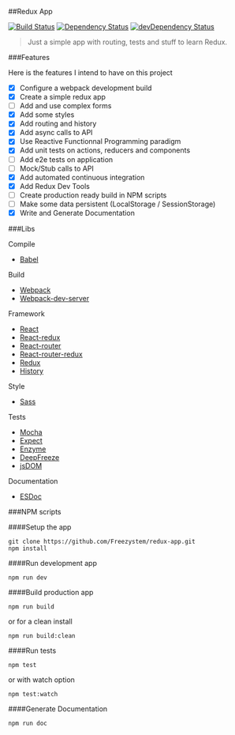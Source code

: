 ##Redux App

[![Build Status](https://semaphoreci.com/api/v1/freezystem/redux-app/branches/master/shields_badge.svg)](https://semaphoreci.com/freezystem/redux-app)
[![Dependency Status](https://david-dm.org/freezystem/redux-app.svg)](https://david-dm.org/freezystem/redux-app)
[![devDependency Status](https://david-dm.org/freezystem/redux-app/dev-status.svg)](https://david-dm.org/freezystem/redux-app#info=devDependencies)

> Just a simple app with routing, tests and stuff to learn Redux.

###Features

Here is the features I intend to have on this project
- [x] Configure a webpack development build
- [x] Create a simple redux app
- [ ] Add and use complex forms
- [x] Add some styles
- [x] Add routing and history
- [x] Add async calls to API
- [x] Use Reactive Functionnal Programming paradigm
- [x] Add unit tests on actions, reducers and components
- [ ] Add e2e tests on application
- [ ] Mock/Stub calls to API
- [x] Add automated continuous integration
- [x] Add Redux Dev Tools
- [ ] Create production ready build in NPM scripts
- [ ] Make some data persistent (LocalStorage / SessionStorage)
- [x] Write and Generate Documentation

###Libs

Compile 
- [Babel](https://github.com/babel/babel)

Build 
- [Webpack](https://github.com/webpack/webpack)
- [Webpack-dev-server](https://github.com/webpack/webpack-dev-server)

Framework
- [React](https://github.com/facebook/react)
- [React-redux](https://github.com/reactjs/react-redux)
- [React-router](https://github.com/reactjs/react-router)
- [React-router-redux](https://github.com/reactjs/react-router-redux)
- [Redux](https://github.com/reactjs/redux)
- [History](https://github.com/mjackson/history)

Style
- [Sass](https://github.com/sass/sass)

Tests
- [Mocha](https://github.com/mochajs/mocha)
- [Expect](https://github.com/mjackson/expect)
- [Enzyme](https://github.com/airbnb/enzyme)
- [DeepFreeze](https://github.com/substack/deep-freeze)
- [jsDOM](https://github.com/tmpvar/jsdom)

Documentation

- [ESDoc](https://esdoc.org)

###NPM scripts

####Setup the app
```
git clone https://github.com/Freezystem/redux-app.git
npm install
```

####Run development app
```
npm run dev
```

####Build production app
```
npm run build
```

or for a clean install
```
npm run build:clean
```

####Run tests
```
npm test
```
or with watch option
```
npm test:watch
```

####Generate Documentation
```
npm run doc
```